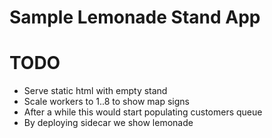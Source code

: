 # Sample Lemonade Stand App

# TODO

- Serve static html with empty stand
- Scale workers to 1..8 to show map signs
- After a while this would start populating customers queue
- By deploying sidecar we show lemonade
